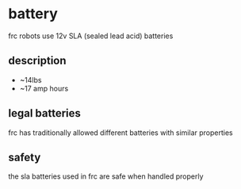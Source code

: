 # battery

frc robots use 12v SLA (sealed lead acid) batteries

## description

* ~14lbs
* ~17 amp hours

## legal batteries

frc has traditionally allowed different batteries with similar properties 

## safety

the sla batteries used in frc are safe when handled properly